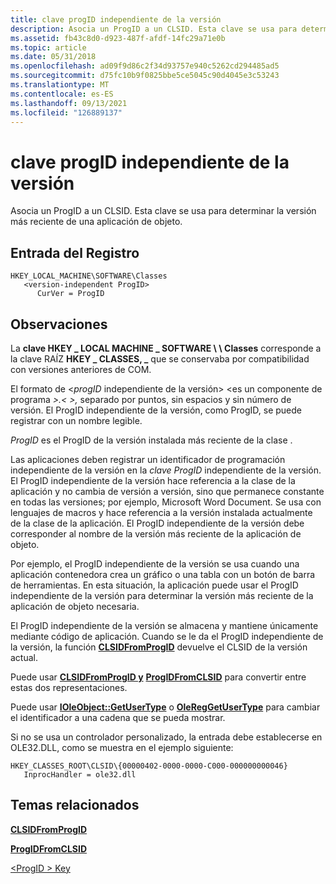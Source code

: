 ```yaml
---
title: clave progID independiente de la versión
description: Asocia un ProgID a un CLSID. Esta clave se usa para determinar la versión más reciente de una aplicación de objeto.
ms.assetid: fb43c8d0-d923-487f-afdf-14fc29a71e0b
ms.topic: article
ms.date: 05/31/2018
ms.openlocfilehash: ad09f9d86c2f34d93757e940c5262cd294485ad5
ms.sourcegitcommit: d75fc10b9f0825bbe5ce5045c90d4045e3c53243
ms.translationtype: MT
ms.contentlocale: es-ES
ms.lasthandoff: 09/13/2021
ms.locfileid: "126889137"
---
```

# <a name="version-independent-progid-key"></a>clave progID independiente de la versión

Asocia un ProgID a un CLSID. Esta clave se usa para determinar la versión más reciente de una aplicación de objeto.

## <a name="registry-entry"></a>Entrada del Registro

```
HKEY_LOCAL_MACHINE\SOFTWARE\Classes
   <version-independent ProgID>
      CurVer = ProgID
```

## <a name="remarks"></a>Observaciones

La **clave HKEY \_ LOCAL MACHINE \_ SOFTWARE \\ \\ Classes** corresponde a la clave RAÍZ **HKEY \_ CLASSES, \_** que se conservaba por compatibilidad con versiones anteriores de COM.

El formato de <*progID* independiente de la versión> <es un componente de programa *>.<* *>,* separado por puntos, sin espacios y sin número de versión. El ProgID independiente de la versión, como ProgID, se puede registrar con un nombre legible.

*ProgID* es el ProgID de la versión instalada más reciente de la clase .

Las aplicaciones deben registrar un identificador de programación independiente de la versión en la *clave ProgID* independiente de la versión. El ProgID independiente de la versión hace referencia a la clase de la aplicación y no cambia de versión a versión, sino que permanece constante en todas las versiones; por ejemplo, Microsoft Word Document. Se usa con lenguajes de macros y hace referencia a la versión instalada actualmente de la clase de la aplicación. El ProgID independiente de la versión debe corresponder al nombre de la versión más reciente de la aplicación de objeto.

Por ejemplo, el ProgID independiente de la versión se usa cuando una aplicación contenedora crea un gráfico o una tabla con un botón de barra de herramientas. En esta situación, la aplicación puede usar el ProgID independiente de la versión para determinar la versión más reciente de la aplicación de objeto necesaria.

El ProgID independiente de la versión se almacena y mantiene únicamente mediante código de aplicación. Cuando se le da el ProgID independiente de la versión, la función [**CLSIDFromProgID**](/windows/desktop/api/combaseapi/nf-combaseapi-clsidfromprogid) devuelve el CLSID de la versión actual.

Puede usar [**CLSIDFromProgID y**](/windows/desktop/api/combaseapi/nf-combaseapi-clsidfromprogid) [**ProgIDFromCLSID**](/windows/desktop/api/combaseapi/nf-combaseapi-progidfromclsid) para convertir entre estas dos representaciones.

Puede usar [**IOleObject::GetUserType**](/windows/desktop/api/OleIdl/nf-oleidl-ioleobject-getusertype) o [**OleRegGetUserType**](/windows/desktop/api/Ole2/nf-ole2-olereggetusertype) para cambiar el identificador a una cadena que se pueda mostrar.

Si no se usa un controlador personalizado, la entrada debe establecerse en OLE32.DLL, como se muestra en el ejemplo siguiente:

```
HKEY_CLASSES_ROOT\CLSID\{00000402-0000-0000-C000-000000000046}
   InprocHandler = ole32.dll
```

## <a name="related-topics"></a>Temas relacionados

<dl> <dt>

[**CLSIDFromProgID**](/windows/desktop/api/combaseapi/nf-combaseapi-clsidfromprogid)
</dt> <dt>

[**ProgIDFromCLSID**](/windows/desktop/api/combaseapi/nf-combaseapi-progidfromclsid)
</dt> <dt>

[&lt;ProgID &gt; Key](-progid--key.md)
</dt> </dl>

 

 




